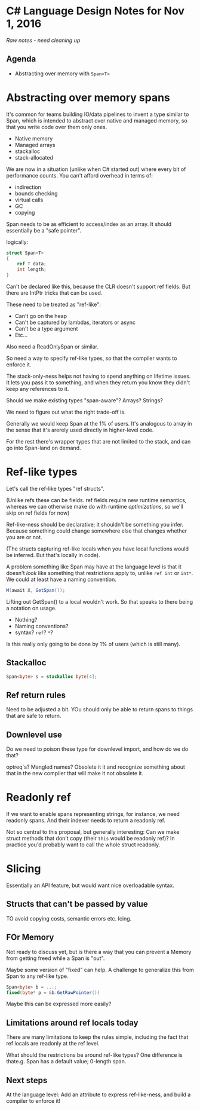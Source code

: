 # C# Language Design Notes for Nov 1, 2016

*Raw notes - need cleaning up*

## Agenda

- Abstracting over memory with `Span<T>`

# Abstracting over memory spans


It's common for teams building IO/data pipelines to invent a type similar to Span<T>, which is intended to abstract over native and managed memory, so that you write code over them only ones.

* Native memory
* Managed arrays
* stackalloc
* stack-allocated

We are now in a situation (unlike when C# started out) where every bit of performance counts. You can't afford overhead in terms of:

* indirection
* bounds checking
* virtual calls
* GC
* copying

Span needs to be as efficient to access/index as an array. It should essentially be a "safe pointer".

logically:

``` c#
struct Span<T>
{
	ref T data;
	int length;
}
```

Can't be declared like this, because the CLR doesn't support ref fields. But there are IntPtr tricks that can be used.

These need to be treated as "ref-like":

* Can't go on the heap
* Can't be captured by lambdas, iterators or async
* Can't be a type argument
* Etc...

Also need a ReadOnlySpan<T> or similar.

So need a way to specify ref-like types, so that the compiler wants to enforce it.

The stack-only-ness helps not having to spend anything on lifetime issues. It lets you pass it to something, and when they return you know they didn't keep any references to it.



Should we make existing types "span-aware"? Arrays? Strings?

We need to figure out what the right trade-off is.  


Generally we would keep Span<T> at the 1% of users. It's analogous to array in the sense that it's arerely used directly in higher-level code.

For the rest there's wrapper types that are not limited to the stack, and can go into Span-land on demand.


Ref-like types
==============

Let's call the ref-like types "ref structs".

(Unlike refs these can be fields. ref fields require new runtime semantics, whereas we can otherwise make do with runtime *optimizations*, so we'll skip on ref fields for now)

Ref-like-ness should be declarative; it shouldn't be something you infer. Because something could change somewhere else that changes whether you are or not.

(The structs capturing ref-like locals when you have local functions would be inferred. But that's locally in code).


A problem something like Span may have at the language level is that it doesn't *look* like something that restrictions apply to, unlike `ref int` or `int*`. We could at least have a naming convention.

``` c#
M(await X, GetSpan());
```

Lifting out GetSpan() to a local wouldn't work. So that speaks to there being a notation on usage.

* Nothing?
* Naming conventions?
* syntax? `ref`? `*`?

Is this really only going to be done by 1% of users (which is still many).


Stackalloc
----------

``` c#
Span<byte> s = stackalloc byte[4];
```

Ref return rules
----------------

Need to be adjusted a bit. YOu should only be able to return spans to things that are safe to return.


Downlevel use
-------------

Do we need to poison these type for downlevel import, and how do we do that?

optreq`s? Mangled names? Obsolete it it and recognize something about that in the new compiler that will make it not obsolete it.




Readonly ref
============

If we want to enable spans representing strings, for instance, we need readonly spans. And their indexer needs to return a readonly ref.

Not so central to this proposal, but generally interesting: Can we make struct methods that don't copy (their `this` would be readonly ref)? In practice you'd probably want to call the whole struct readonly.




Slicing
=======

Essentially an API feature, but would want nice overloadable syntax.


Structs that can't be passed by value
-------------------------------------

TO avoid copying costs, semantic errors etc. Icing.


FOr Memory<T>
-------------

Not ready to discuss yet, but is there a way that you can prevent a Memory<T> from getting freed while a Span is "out".

Maybe some version of "fixed" can help. A challenge to generalize this from Span to any ref-like type.

``` c#
Span<byte> b = ...;
fixed(byte* p = &b.GetRawPointer())
```

Maybe this can be expressed more easily?


Limitations around ref locals today
-----------------------------------

There are many limitations to keep the rules simple, including the fact that ref locals are readonly at the ref level.

What should the restrictions be around ref-like types? One difference is thate.g. Span has a default value; 0-length span.


Next steps
----------

At the language level: Add an attribute to express ref-like-ness, and build a compiler to enforce it!

